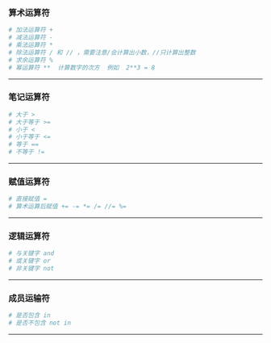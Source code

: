 ### 算术运算符
~~~python
# 加法运算符 +
# 减法运算符 -
# 乘法运算符 *
# 除法运算符 / 和 // ，需要注意/会计算出小数，//只计算出整数
# 求余运算符 % 
# 幂运算符 **  计算数字的次方  例如  2**3 = 8
~~~
---

### 笔记运算符
~~~python
# 大于 >
# 大于等于 >=
# 小于 <
# 小于等于 <=
# 等于 ==
# 不等于 !=
~~~
---

### 赋值运算符
~~~python
# 直接赋值 =
# 算术运算后赋值 += -= *= /= //= %=
~~~
---

### 逻辑运算符
~~~python
# 与关键字 and
# 或关键字 or
# 非关键字 not
~~~
---

### 成员运输符
~~~python
# 是否包含 in
# 是否不包含 not in
~~~
---